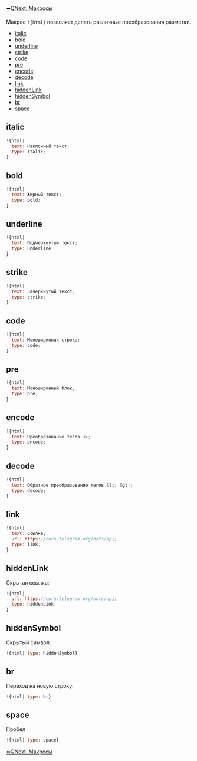 
[⬅️QNext. Макросы](/docs-test/_export/macros)



Макрос `!{html}` позволяет делать различные преобразования разметки.
* [italic](#italic)
* [bold](#bold)
* [underline](#underline)
* [strike](#strike)
* [code](#code)
* [pre](#pre)
* [encode](#encode)
* [decode](#decode)
* [link](#link)
* [hiddenLink](#hiddenlink)
* [hiddenSymbol](#hiddensymbol)
* [br](#br)
* [space](#space)
## italic
```js 
!{html|
  text: Наклонный текст;
  type: italic;
}
```
## bold
```js 
!{html|
  text: Жирный текст;
  type: bold;
}
```
## underline
```js 
!{html|
  text: Подчеркнутый текст;
  type: underline;
}
```
## strike
```js 
!{html|
  text: Зачеркнутый текст;
  type: strike;
}
```
## code
```js 
!{html|
  text: Моноширинная строка;
  type: code;
}
```
## pre
```js 
!{html|
  text: Моноширинный блок;
  type: pre;
}
```
## encode
```js 
!{html|
  text: Преобразование тегов <>;
  type: encode;
}
```
## decode
```js 
!{html|
  text: Обратное преобразование тегов &lt; &gt;;
  type: decode;
}
```
## link
```js 
!{html|
  text: Ссылка;
  url: https://core.telegram.org/bots/api;
  type: link;
}
```
## hiddenLink

Скрытая ссылка:
```js 
!{html|
  url: https://core.telegram.org/bots/api;
  type: hiddenLink;
}
```
## hiddenSymbol

Скрытый символ:
```js 
!{html| type: hiddenSymbol}
```
## br

Переход на новую строку:
```js 
!{html| type: br}
```
## space

Пробел
```js 
!{html| type: space}
```



[⬅️QNext. Макросы](/docs-test/_export/macros)













  
